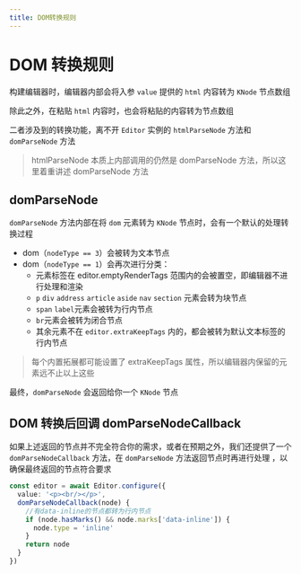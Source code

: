 ```yaml
---
title: DOM转换规则
---
```


# DOM 转换规则

构建编辑器时，编辑器内部会将入参 `value` 提供的 `html` 内容转为 `KNode` 节点数组

除此之外，在粘贴 `html` 内容时，也会将粘贴的内容转为节点数组

二者涉及到的转换功能，离不开 `Editor` 实例的 `htmlParseNode` 方法和 `domParseNode` 方法

> htmlParseNode 本质上内部调用的仍然是 domParseNode 方法，所以这里着重讲述 domParseNode 方法

## domParseNode

`domParseNode` 方法内部在将 `dom` 元素转为 `KNode` 节点时，会有一个默认的处理转换过程

- dom（`nodeType == 3`）会被转为文本节点
- dom（`nodeType == 1`）会再次进行分类：
  - 元素标签在 editor.emptyRenderTags 范围内的会被置空，即编辑器不进行处理和渲染
  - `p` `div` `address` `article` `aside` `nav` `section` 元素会转为块节点
  - `span` `label`元素会被转为行内节点
  - `br`元素会被转为闭合节点
  - 其余元素不在 `editor.extraKeepTags` 内的，都会被转为默认文本标签的行内节点

> 每个内置拓展都可能设置了 extraKeepTags 属性，所以编辑器内保留的元素远不止以上这些

最终，`domParseNode` 会返回给你一个 `KNode` 节点

## DOM 转换后回调 domParseNodeCallback

如果上述返回的节点并不完全符合你的需求，或者在预期之外，我们还提供了一个 `domParseNodeCallback` 方法，在 `domParseNode` 方法返回节点时再进行处理
，以确保最终返回的节点符合要求

```ts
const editor = await Editor.configure({
  value: '<p><br/></p>',
  domParseNodeCallback(node) {
    //有data-inline的节点都转为行内节点
    if (node.hasMarks() && node.marks['data-inline']) {
      node.type = 'inline'
    }
    return node
  }
})
```

